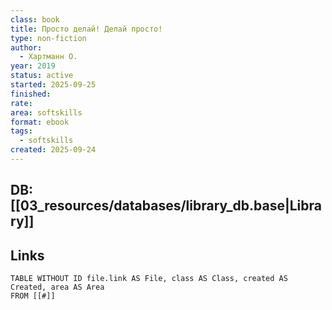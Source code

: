 ```yaml
---
class: book
title: Просто делай! Делай просто!
type: non-fiction
author:
  - Хартманн О.
year: 2019
status: active
started: 2025-09-25
finished:
rate:
area: softskills
format: ebook
tags:
  - softskills
created: 2025-09-24
---
```

## DB: [[03_resources/databases/library_db.base|Library]]

## Links

```dataview
TABLE WITHOUT ID file.link AS File, class AS Class, created AS Created, area AS Area
FROM [[#]]
````